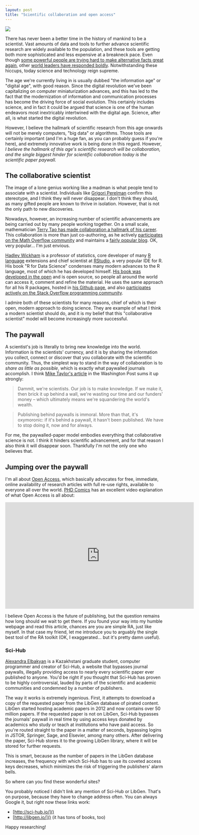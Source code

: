 ```yaml
---
layout: post
title: "Scientific collaboration and open access"
---
```


![](http://assets3.bigthink.com/system/idea_thumbnails/60490/size_896/robin_hood_final.jpg?1455065058)

There has never been a better time in the history of mankind to be a scientist.
Vast amounts of data and tools to further advance scientific research are widely available to the population, and these tools are getting both more sophisticated and less expensive at a breakneck pace.
Even though [some powerful people are trying hard to make alternative facts great again](https://www.theverge.com/2017/5/23/15682188/trump-science-budget-nih-cdc-nsf-epa-doe-energy-research-funding-cuts), other [world leaders have responded boldly](http://www.reuters.com/article/us-france-election-macron-idUSKBN15J0RQ).
Notwithstanding these hiccups, today science and technology reign supreme.

<!--more-->

The age we're currently living in is usually dubbed "the information age" or "digital age", with good reason. Since the digital revolution we've been capitalizing on computer miniaturization advances, and this has led to the fact that the modernization of information and communication processes has become the driving force of social evolution. This certainly includes science, and in fact it could be argued that science is one of the human endeavors most inextricably intertwined with the digital age.
Science, after all, is what started the digital revolution.

However, I believe the hallmark of scientific research from this age onwards will not be merely computers, "big data" or algorithms. Those tools are certainly important (and I'm a huge fan, as you can probably guess if you're here), and extremely innovative work is being done in this regard. However, *I believe the hallmark of this age's scientific research will be collaboration, and the single biggest hinder for scientific collaboration today is the scientific paper paywall.*

## The collaborative scientist

The image of a lone genius working like a madman is what people tend to associate with a scientist. Individuals like [Grigori Perelman](https://en.wikipedia.org/wiki/Grigori_Perelman) confirm this stereotype, and I think they will never disappear. I don't think they should, as many gifted people are known to thrive in isolation. However, that is not the only path to new discoveries.

Nowadays, however, an increasing number of scientific advancements are being carried out by many people working together. On a small scale, mathematician [Terry Tao has made collaboration a hallmark of his career](https://mobile.nytimes.com/2015/07/26/magazine/the-singular-mind-of-terry-tao.html?module=Promotron&region=Body&action=click&pgtype=article&referer). This collaboration is more than just co-authoring, as he actively [participates on the Math Overflow community](https://mathoverflow.net/users/766/terry-tao) and maintains a [fairly popular blog](https://terrytao.wordpress.com/). OK, very popular... I'm just envious.

[Hadley Wickham](http://hadley.nz/) is a professor of statistics, core developer of many [R language](https://www.r-project.org/) extensions and chief scientist at [RStudio](https://www.rstudio.com/), a very popular IDE for R.
His book "R for Data Science" condenses many modern advances to the R language, most of which he has developed himself. [His book was developed in the open](https://github.com/hadley/r4ds) and is open source, so people all around the world can access it, comment and refine the material. He uses the same approach for all his R packages, hosted in [his Github page](https://github.com/hadley), and also [participates actively on the Stack Overflow programming community](https://stackoverflow.com/users/16632/hadley).

I admire both of these scientists for many reasons, chief of which is their open, modern approach to doing science. They are example of what I think a modern scientist should do, and it is my belief that this "collaborative scientist" model will become increasingly more successful.

## The paywall

A scientist's job is literally to bring new knowledge into the world.
Information is the scientists' currency, and it is by sharing the information you collect, connect or discover that you collaborate with the scientific community. Thus, the simplest way to stand in the way of collaboration is to *share as little as possible*, which is exactly what paywalled journals accomplish. I think [Mike Taylor's article](https://www.theguardian.com/science/blog/2013/jan/17/open-access-publishing-science-paywall-immoral) in the Washington Post sums it up strongly:

> Dammit, we're scientists. Our job is to make knowledge. If we make it, then brick it up behind a wall, we're wasting our time and our funders' money – which ultimately means we're squandering the world's wealth.

> Publishing behind paywalls is immoral. More than that, it's oxymoronic: if it's behind a paywall, it hasn't been published. We have to stop doing it, now and for always.

For me, the paywalled-paper model embodies everything that collaborative science is not. I think it hinders scientific advancement, and for that reason I also think it will disappear soon. Thankfully I'm not the only one who believes that.

## Jumping over the paywall

I'm all about [Open Access](https://en.wikipedia.org/wiki/Open_access), which basically advocates for free, immediate, online availability of research articles with full re-use rights, available to everyone all over the world.
[PHD Comics](http://phdcomics.com/) has an excellent video explanation of what Open Access is all about:

<p><iframe width="600" height="338" src="https://www.youtube.com/embed/L5rVH1KGBCY" frameborder="0" allowfullscreen></iframe></p>

I believe Open Access is the future of publishing, but the question remains how long should we wait to get there. If you found your way into my humble webpage and read this article, chances are you are simple RA, just like myself. In that case my friend, let me introduce you to arguably the single best tool of the RA toolkit (OK, I exaggerated... but it's pretty damn useful).

### Sci-Hub

[Alexandra Elbakyan](https://en.wikipedia.org/wiki/Alexandra_Elbakyan) is a Kazakhstani graduate student, computer programmer and creator of Sci-Hub, a website that bypasses journal paywalls, illegally providing access to nearly every scientific paper ever published to anyone. You'd be right if you thought that Sci-Hub has proven to be highly controversial, lauded by parts of the scientific and academic communities and condemned by a number of publishers.

The way it works is extremely ingenious. First, it attempts to download a copy of the requested paper from the LibGen database of pirated content. LibGen started hosting academic papers in 2012 and now contains over 50 million papers. If the requested paper is not on LibGen, Sci-Hub bypasses the journals' paywall in real time by using access keys donated by academics who study or teach at institutions who have paid access. So you're routed straight to the paper in a matter of seconds, bypassing logins in JSTOR, Springer, Sage, and Elsevier, among many others. After delivering the paper, Sci-Hub stores it to the growing LibGen library, where it will be stored for further requests.

This is smart, because as the number of papers in the LibGen database increases, the frequency with which Sci-Hub has to use its coveted access keys decreases, which minimizes the risk of triggering the publishers' alarm bells.

So where can you find these wonderful sites?

You probably noticed I didn't link any mention of Sci-Hub or LibGen. That's on purpose, because they have to change address often. You can always Google it, but right now these links work:

- [http://sci-hub.io/]()
- [http://libgen.io/]() (it has tons of books, too)

Happy researching!
